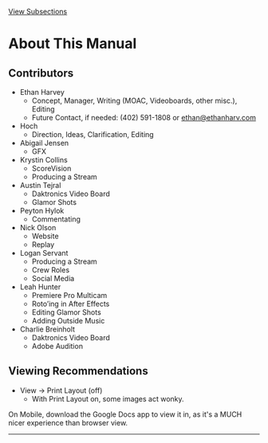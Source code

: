 [View Subsections](74b35404-0394-4e67-83fa-fa36d261fd9f)

About This Manual
=================

Contributors
------------

*   Ethan Harvey
    *   Concept, Manager, Writing (MOAC, Videoboards, other misc.), Editing
    *   Future Contact, if needed: (402) 591-1808 or [ethan@ethanharv.com](mailto:ethan@ethanharv.com)
*   Hoch
    *   Direction, Ideas, Clarification, Editing
*   Abigail Jensen
    *   GFX
*   Krystin Collins
    *   ScoreVision
    *   Producing a Stream
*   Austin Tejral
    *   Daktronics Video Board
    *   Glamor Shots
*   Peyton Hylok
    *   Commentating
*   Nick Olson
    *   Website
    *   Replay
*   Logan Servant
    *   Producing a Stream
    *   Crew Roles
    *   Social Media
*   Leah Hunter
    *   Premiere Pro Multicam
    *   Roto’ing in After Effects
    *   Editing Glamor Shots
    *   Adding Outside Music
*   Charlie Breinholt
    *   Daktronics Video Board
    *   Adobe Audition

Viewing Recommendations
-----------------------

*   View -> Print Layout (off)
    *   With Print Layout on, some images act wonky.

On Mobile, download the Google Docs app to view it in, as it's a MUCH nicer experience than browser view.

* * *